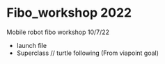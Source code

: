 # Fibo_workshop 2022
Mobile robot fibo workshop 10/7/22
- launch file
- Superclass // turtle following (From viapoint goal)
